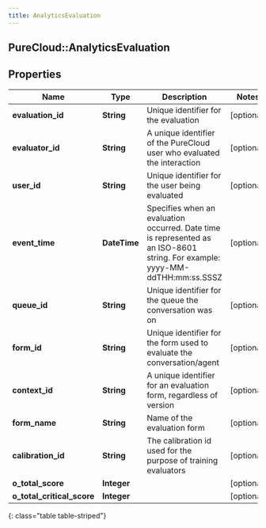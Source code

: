 ```yaml
---
title: AnalyticsEvaluation
---
```

## PureCloud::AnalyticsEvaluation

## Properties

|Name | Type | Description | Notes|
|------------ | ------------- | ------------- | -------------|
| **evaluation_id** | **String** | Unique identifier for the evaluation | [optional] |
| **evaluator_id** | **String** | A unique identifier of the PureCloud user who evaluated the interaction | [optional] |
| **user_id** | **String** | Unique identifier for the user being evaluated | [optional] |
| **event_time** | **DateTime** | Specifies when an evaluation occurred. Date time is represented as an ISO-8601 string. For example: yyyy-MM-ddTHH:mm:ss.SSSZ | [optional] |
| **queue_id** | **String** | Unique identifier for the queue the conversation was on | [optional] |
| **form_id** | **String** | Unique identifier for the form used to evaluate the conversation/agent | [optional] |
| **context_id** | **String** | A unique identifier for an evaluation form, regardless of version | [optional] |
| **form_name** | **String** | Name of the evaluation form | [optional] |
| **calibration_id** | **String** | The calibration id used for the purpose of training evaluators | [optional] |
| **o_total_score** | **Integer** |  | [optional] |
| **o_total_critical_score** | **Integer** |  | [optional] |
{: class="table table-striped"}


